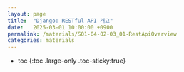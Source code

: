 ```yaml
---
layout: page
title:  "Django: RESTful API 개요"
date:   2025-03-01 10:00:00 +0900
permalink: /materials/S01-04-02-03_01-RestApiOverview
categories: materials
---
```

* toc
{:toc .large-only .toc-sticky:true}
